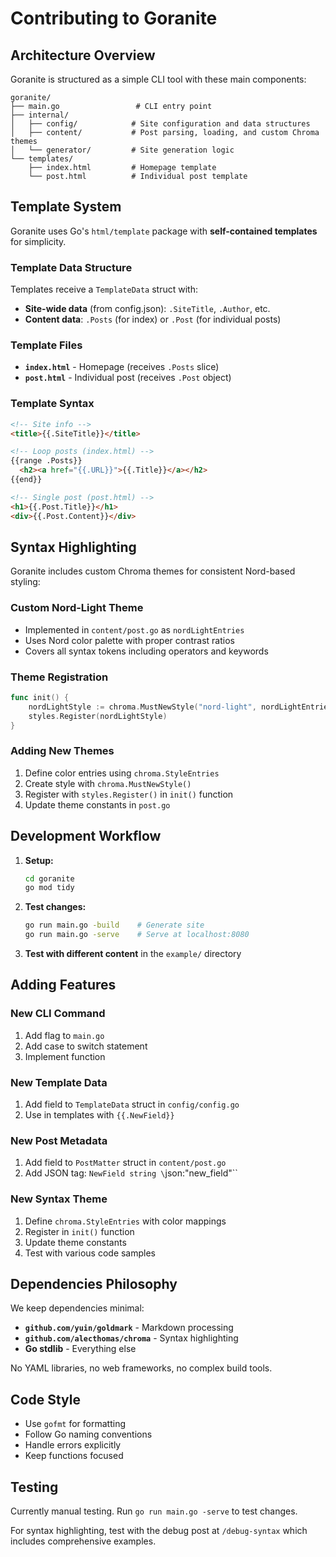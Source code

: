 # Contributing to Goranite

## Architecture Overview

Goranite is structured as a simple CLI tool with these main components:

```
goranite/
├── main.go                 # CLI entry point
├── internal/
│   ├── config/            # Site configuration and data structures
│   ├── content/           # Post parsing, loading, and custom Chroma themes
│   └── generator/         # Site generation logic
└── templates/
    ├── index.html         # Homepage template
    └── post.html          # Individual post template
```

## Template System

Goranite uses Go's `html/template` package with **self-contained templates** for simplicity.

### Template Data Structure

Templates receive a `TemplateData` struct with:
- **Site-wide data** (from config.json): `.SiteTitle`, `.Author`, etc.
- **Content data**: `.Posts` (for index) or `.Post` (for individual posts)

### Template Files

- **`index.html`** - Homepage (receives `.Posts` slice)
- **`post.html`** - Individual post (receives `.Post` object)

### Template Syntax

```html
<!-- Site info -->
<title>{{.SiteTitle}}</title>

<!-- Loop posts (index.html) -->
{{range .Posts}}
  <h2><a href="{{.URL}}">{{.Title}}</a></h2>
{{end}}

<!-- Single post (post.html) -->
<h1>{{.Post.Title}}</h1>
<div>{{.Post.Content}}</div>
```

## Syntax Highlighting

Goranite includes custom Chroma themes for consistent Nord-based styling:

### Custom Nord-Light Theme
- Implemented in `content/post.go` as `nordLightEntries`
- Uses Nord color palette with proper contrast ratios
- Covers all syntax tokens including operators and keywords

### Theme Registration
```go
func init() {
    nordLightStyle := chroma.MustNewStyle("nord-light", nordLightEntries)
    styles.Register(nordLightStyle)
}
```

### Adding New Themes
1. Define color entries using `chroma.StyleEntries`
2. Create style with `chroma.MustNewStyle()`
3. Register with `styles.Register()` in `init()` function
4. Update theme constants in `post.go`

## Development Workflow

1. **Setup:**
   ```bash
   cd goranite
   go mod tidy
   ```

2. **Test changes:**
   ```bash
   go run main.go -build    # Generate site
   go run main.go -serve    # Serve at localhost:8080
   ```

3. **Test with different content** in the `example/` directory

## Adding Features

### New CLI Command
1. Add flag to `main.go`
2. Add case to switch statement  
3. Implement function

### New Template Data
1. Add field to `TemplateData` struct in `config/config.go`
2. Use in templates with `{{.NewField}}`

### New Post Metadata
1. Add field to `PostMatter` struct in `content/post.go`
2. Add JSON tag: `NewField string \`json:"new_field"\``

### New Syntax Theme
1. Define `chroma.StyleEntries` with color mappings
2. Register in `init()` function
3. Update theme constants
4. Test with various code samples

## Dependencies Philosophy

We keep dependencies minimal:
- **`github.com/yuin/goldmark`** - Markdown processing
- **`github.com/alecthomas/chroma`** - Syntax highlighting  
- **Go stdlib** - Everything else

No YAML libraries, no web frameworks, no complex build tools.

## Code Style

- Use `gofmt` for formatting
- Follow Go naming conventions
- Handle errors explicitly
- Keep functions focused

## Testing

Currently manual testing. Run `go run main.go -serve` to test changes.

For syntax highlighting, test with the debug post at `/debug-syntax` which includes comprehensive examples.
